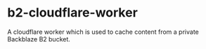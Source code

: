 # b2-cloudflare-worker
A cloudflare worker which is used to cache content from a private Backblaze B2 bucket.
